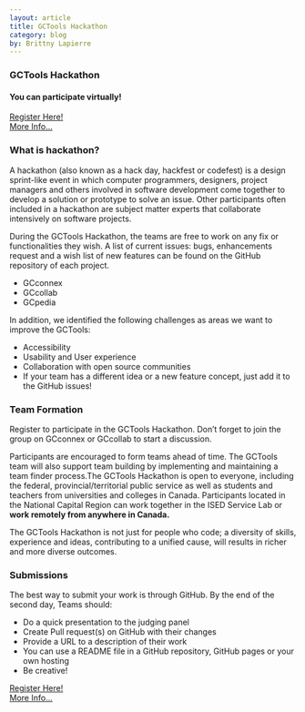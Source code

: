 ```yaml
---
layout: article
title: GCTools Hackathon
category: blog
by: Brittny Lapierre
---
```


<h3>GCTools Hackathon</h3> 
<h4>You can participate virtually!</h4>

<a href="http://consultations.tbs-sct.gc.ca/s/gctools-reg-ins-outilsgc/?l=en">Register Here!</a><br/>
<a href="https://www.canada.ca/en/treasury-board-secretariat/campaigns/gctools-hackathon.html">More Info...</a>

<h3>What is hackathon?</h3>
<p>A hackathon (also known as a hack day, hackfest or codefest) is a design sprint-like event in which computer programmers, designers, project managers and others involved in software development come together to develop a solution or prototype to solve an issue. Other participants often included in a hackathon are subject matter experts that collaborate intensively on software projects.</p>

<p>During the GCTools Hackathon, the teams are free to work on any fix or functionalities they wish. A list of current issues: bugs, enhancements request and a wish list of new features can be found on the GitHub repository of each project.</p>
<ul>
  <li>GCconnex</li>
  <li>GCcollab</li>
  <li>GCpedia</li>
</ul>

<p>In addition, we identified the following challenges as areas we want to improve the GCTools:</p>
<ul>
  <li>Accessibility</li>
  <li>Usability and User experience</li>
  <li>Collaboration with open source communities</li>
  <li>If your team has a different idea or a new feature concept, just add it to the GitHub issues!</li>
</ul>

<h3>Team Formation</h3>

<p>Register to participate in the GCTools Hackathon. Don’t forget to join the group on GCconnex or GCcollab to start a discussion.</p>

<p>Participants are encouraged to form teams ahead of time. The GCTools team will also support team building by implementing and maintaining a team finder process.The GCTools Hackathon is open to everyone, including the federal, provincial/territorial public service as well as students and teachers from universities and colleges in Canada.
Participants located in the National Capital Region can work together in the ISED Service Lab or <b>work remotely from anywhere in Canada.</b></p>

<p>The GCTools Hackathon is not just for people who code; a diversity of skills, experience and ideas, contributing to a unified cause, will results in richer and more diverse outcomes.</p>

<h3>Submissions</h3>
<p>The best way to submit your work is through GitHub. By the end of the second day, Teams should:</p>
<ul>
  <li>Do a quick presentation to the judging panel</li>
  <li>Create Pull request(s) on GitHub with their changes</li>
  <li>Provide a URL to a description of their work</li>
  <li>You can use a README file in a GitHub repository, GitHub pages or your own hosting</li>
  <li>Be creative!</li>
</ul>

<a href="http://consultations.tbs-sct.gc.ca/s/gctools-reg-ins-outilsgc/?l=en">Register Here!</a><br/>
<a href="https://www.canada.ca/en/treasury-board-secretariat/campaigns/gctools-hackathon.html">More Info...</a>
